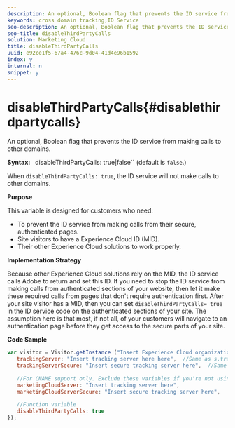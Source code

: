 ```yaml
---
description: An optional, Boolean flag that prevents the ID service from making calls to other domains.
keywords: cross domain tracking;ID Service
seo-description: An optional, Boolean flag that prevents the ID service from making calls to other domains.
seo-title: disableThirdPartyCalls
solution: Marketing Cloud
title: disableThirdPartyCalls
uuid: e92ce1f5-67a4-476c-9d04-41d4e96b1592
index: y
internal: n
snippet: y
---
```


# disableThirdPartyCalls{#disablethirdpartycalls}

An optional, Boolean flag that prevents the ID service from making calls to other domains.

 **Syntax:** ` `disableThirdPartyCalls: true|false`` (default is `false`.)

When `disableThirdPartyCalls: true`, the ID service will not make calls to other domains.

**Purpose**

This variable is designed for customers who need:

* To prevent the ID service from making calls from their secure, authenticated pages. 
* Site visitors to have a Experience Cloud ID (MID). 
* Their other Experience Cloud solutions to work properly.

**Implementation Strategy**

Because other Experience Cloud solutions rely on the MID, the ID service calls Adobe to return and set this ID. If you need to stop the ID service from making calls from authenticated sections of your website, then let it make these required calls from pages that don't require authentication first. After your site visitor has a MID, then you can set `disableThirdPartyCalls= true` in the ID service code on the authenticated sections of your site. The assumption here is that most, if not all, of your customers will navigate to an authentication page before they get access to the secure parts of your site.

**Code Sample**

```js
var visitor = Visitor.getInstance ("Insert Experience Cloud organization ID here",{ 
   trackingServer: "Insert tracking server here here",  //Same as s.trackingServer 
   trackingServerSecure: "Insert secure tracking server here",  //Same as s.trackingServerSecure 
 
   //For CNAME support only. Exclude these variables if you're not using CNAME 
   marketingCloudServer: "Insert tracking server here", 
   marketingCloudServerSecure: "Insert secure tracking server here", 
 
   //Function variable 
   disableThirdPartyCalls: true 
}); 

```

